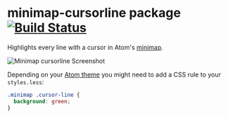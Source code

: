 # minimap-cursorline package [![Build Status](https://travis-ci.org/atom-minimap/minimap-cursorline.svg?branch=master)](https://travis-ci.org/atom-minimap/minimap-cursorline)

Highlights every line with a cursor in Atom's [minimap](https://atom.io/packages/minimap).

![Minimap cursorline Screenshot](https://github.com/atom-minimap/minimap-cursorline/blob/master/screenshot.gif?raw=true)

Depending on your [Atom theme](https://atom.io/themes/) you might need to add a CSS rule to your `styles.less`:

```css
.minimap .cursor-line {
  background: green;
}
```
